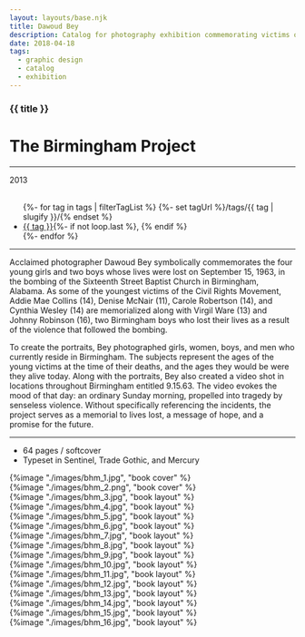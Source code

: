 ```yaml
---
layout: layouts/base.njk
title: Dawoud Bey
description: Catalog for photography exhibition commemorating victims of the 1963 16th St Baptist Church Bombing
date: 2018-04-18
tags:
  - graphic design
  - catalog
  - exhibition
---
```


<div class="container">
	<div class="row">
		<div class="col-12 col-12-md col-4-lg">
			<h3>{{ title }}</h3>
            <h1>The Birmingham Project</h1>
			<hr>
			<time>2013</time>
			</br></br>
			<ul class="post-metadata">
				{%- for tag in tags | filterTagList %}
				{%- set tagUrl %}/tags/{{ tag | slugify }}/{% endset %}
				<li><a href="{{ tagUrl }}" class="post-tag">{{ tag }}</a>{%- if not loop.last %}, {% endif %}</li>
				{%- endfor %}
			</ul>
			<hr>
		    	<p>Acclaimed photographer Dawoud Bey symbolically commemorates the four young girls and two boys whose lives were lost on September 15, 1963, in the bombing of the Sixteenth Street Baptist Church in Birmingham, Alabama. As some of the youngest victims of the Civil Rights Movement, Addie Mae Collins (14), Denise McNair (11), Carole Robertson (14), and Cynthia Wesley (14) are memorialized along with Virgil Ware (13) and Johnny Robinson (16), two Birmingham boys who lost their lives as a result of the violence that followed the bombing.</p>
                <p>To create the portraits, Bey photographed girls, women, boys, and men who currently reside in Birmingham. The subjects represent the ages of the young victims at the time of their deaths, and the ages they would be were they alive today. Along with the portraits, Bey also created a video shot in locations throughout Birmingham entitled 9.15.63. The video evokes the mood of that day: an ordinary Sunday morning, propelled into tragedy by senseless violence. Without specifically referencing the incidents, the project serves as a memorial to lives lost, a message of hope, and a promise for the future.</p>
			<hr>
            <ul class="post-metadata">
                <li>64 pages / softcover</li>
                <li>Typeset in Sentinel, Trade Gothic, and Mercury</li>
            </ul>
		</div>
        <div class="col-12 col-12-md col-1-lg"></div>
		<div class="col-12 col-12-md col-6-lg">
			{%image "./images/bhm_1.jpg", "book cover" %}
		</div>
        <div class="col-12 col-1-md col-1-lg"></div>
	</div>
	<div class="row">
		<div class="col-12 col-12-md col-2-lg"></div>
		<div class="col-12 col-12-md col-9-lg">
            {%image "./images/bhm_2.png", "book cover" %}
        </br>
            {%image "./images/bhm_3.jpg", "book layout" %}
        </br>
            {%image "./images/bhm_4.jpg", "book layout" %}
        </br>
            {%image "./images/bhm_5.jpg", "book layout" %}
        </br>
            {%image "./images/bhm_6.jpg", "book layout" %}
        </br>
            {%image "./images/bhm_7.jpg", "book layout" %}
        </br>
            {%image "./images/bhm_8.jpg", "book layout" %}
        </br>
            {%image "./images/bhm_9.jpg", "book layout" %}
        </br>
            {%image "./images/bhm_10.jpg", "book layout" %}
        </br>
            {%image "./images/bhm_11.jpg", "book layout" %}
        </br>
            {%image "./images/bhm_12.jpg", "book layout" %}
        </br>
            {%image "./images/bhm_13.jpg", "book layout" %}
        </br>
            {%image "./images/bhm_14.jpg", "book layout" %}
        </br>
            {%image "./images/bhm_15.jpg", "book layout" %}
        </br>
            {%image "./images/bhm_16.jpg", "book layout" %}
        </div>
    	<div class="col-12 col-12-md col-1-lg"></div>
  	</div>
</div>